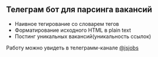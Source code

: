 ## Телеграм бот для парсинга вакансий

* Наивное тегирование со словарем тегов
* Форматирование исходного HTML в plain text
* Постинг уникальных вакансий(уникальность ссылок)

Работу можно увидеть в телеграмм-канале [@jsjobs](https://t.me/jsjobs)